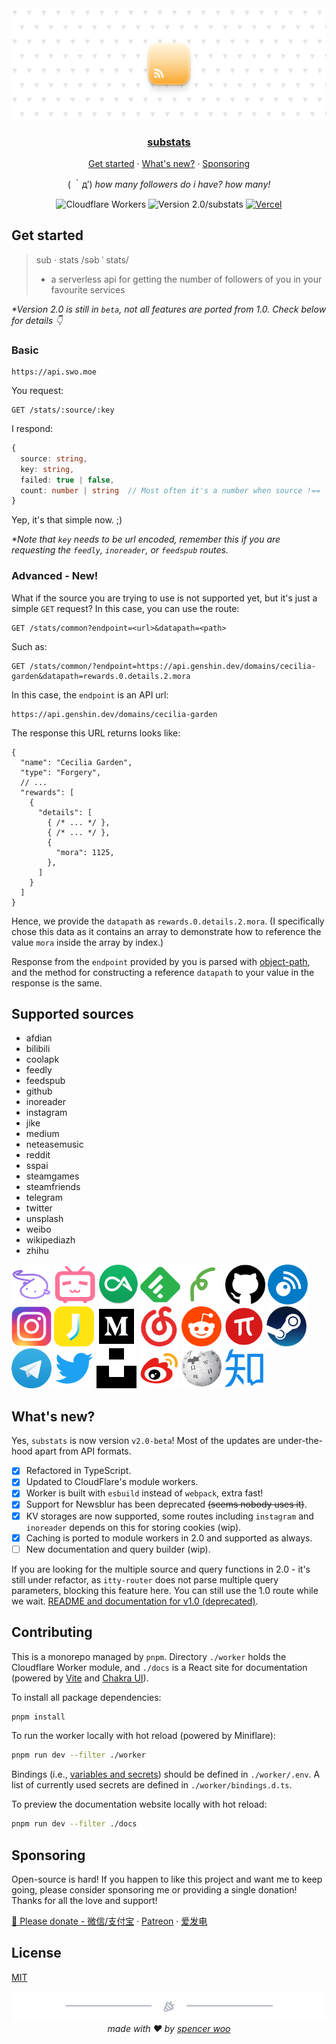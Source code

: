 <div align="center">
  <img src="./assets/header.png" alt="substats" />
  <h3><a href="https://api.swo.moe/stats">substats</a></h3>
  <p><a href="#get-started">Get started</a> · <a href="#whats-new">What's new?</a> · <a href="#sponsoring">Sponsoring</a></p>
  <p>( ｀д′) <em>how many followers do i have? how many!</em></p>

  <img src="https://img.shields.io/badge/Cloudflare-F69652?style=flat&logo=cloudflare&logoColor=white" alt="Cloudflare Workers" />
  <img src="https://img.shields.io/badge/Version-2.0*-F69652?style=flat&labelColor=2B3137" alt="Version 2.0/substats" />
  <a href="https://github.com/spencerwooo/substats/actions?query=workflow%3ADeploy"><img src="https://github.com/spencerwooo/substats/workflows/Deploy/badge.svg" alt="Vercel" /></a>
</div>

## Get started

> sub · stats /səb ˈ stats/
> - a serverless api for getting the number of followers of you in your favourite services

_*Version 2.0 is still in `beta`, not all features are ported from 1.0. Check below for details 👇_

### Basic

```
https://api.swo.moe
```

You request:

```http
GET /stats/:source/:key
```

I respond:

```typescript
{
  source: string,
  key: string,
  failed: true | false,
  count: number | string  // Most often it's a number when source !== 'common'
}
```

Yep, it's that simple now. ;)

_*Note that `key` needs to be url encoded, remember this if you are requesting the `feedly`, `inoreader`, or `feedspub` routes._

### Advanced - New!

What if the source you are trying to use is not supported yet, but it's just a simple `GET` request? In this case, you can use the route:

```http
GET /stats/common?endpoint=<url>&datapath=<path>
```

Such as:

```http
GET /stats/common/?endpoint=https://api.genshin.dev/domains/cecilia-garden&datapath=rewards.0.details.2.mora
```

In this case, the `endpoint` is an API url:

```
https://api.genshin.dev/domains/cecilia-garden
```

The response this URL returns looks like:

```jsonc
{
  "name": "Cecilia Garden",
  "type": "Forgery",
  // ...
  "rewards": [
    {
      "details": [
        { /* ... */ },
        { /* ... */ },
        {
          "mora": 1125,
        },
      ]
    }
  ]
}
```

Hence, we provide the `datapath` as `rewards.0.details.2.mora`. (I specifically chose this data as it contains an array to demonstrate how to reference the value `mora` inside the array by index.)

Response from the `endpoint` provided by you is parsed with [object-path](https://github.com/mariocasciaro/object-path), and the method for constructing a reference `datapath` to your value in the response is the same.

## Supported sources

- afdian
- bilibili
- coolapk
- feedly
- feedspub
- github
- inoreader
- instagram
- jike
- medium
- neteasemusic
- reddit
- sspai
- steamgames
- steamfriends
- telegram
- twitter
- unsplash
- weibo
- wikipediazh
- zhihu

<a href="https://api.swo.moe/stats/afdian/afdian"><img src="docs/public/assets/sources/logo_afdian.png" width="auto" height="64px" alt="logo_afdian" /></a>
<a href="https://api.swo.moe/stats/bilibili/401742377"><img src="docs/public/assets/sources/logo_bilibili.png" width="auto" height="64px" alt="logo_bilibili" /></a>
<a href="https://api.swo.moe/stats/coolapk/466253"><img src="docs/public/assets/sources/logo_coolapk.png" width="auto" height="64px" alt="logo_coolapk" /></a>
<a href="https://api.swo.moe/stats/feedly/https%3A%2F%2Fnnw.ranchero.com%2Ffeed.xml"><img src="docs/public/assets/sources/logo_feedly.png" width="auto" height="64px" alt="logo_feedly" /></a>
<a href="https://api.swo.moe/stats/feedspub/https%3A%2F%2Fnnw.ranchero.com%2Ffeed.xml"><img src="docs/public/assets/sources/logo_feedspub.png" width="auto" height="64px" alt="logo_feedspub" /></a>
<a href="https://api.swo.moe/stats/github/spencerwooo"><img src="docs/public/assets/sources/logo_github.png" width="auto" height="64px" alt="logo_github" /></a>
<a href="https://api.swo.moe/stats/inoreader/https%3A%2F%2Fnnw.ranchero.com%2Ffeed.xml"><img src="docs/public/assets/sources/logo_inoreader.png" width="auto" height="64px" alt="logo_inoreader" /></a>
<a href="https://api.swo.moe/stats/instagram/9gag"><img src="docs/public/assets/sources/logo_ins.png" width="auto" height="64px" alt="logo_ins" /></a>
<a href="https://api.swo.moe/stats/jike/2204A477-38C8-4D9D-9705-9C9B990BE042"><img src="docs/public/assets/sources/logo_jike.png" width="auto" height="64px" alt="logo_jike" /></a>
<a href="https://api.swo.moe/stats/medium/SpencerWooo"><img src="docs/public/assets/sources/logo_medium.png" width="auto" height="64px" alt="logo_medium" /></a>
<a href="https://api.swo.moe/stats/neteasemusic/416608258"><img src="docs/public/assets/sources/logo_neteasemusic.png" width="auto" height="64px" alt="logo_neteasemusic" /></a>
<a href="https://api.swo.moe/stats/reddit/jushoro"><img src="docs/public/assets/sources/logo_reddit.png" width="auto" height="64px" alt="logo_reddit" /></a>
<a href="https://api.swo.moe/stats/sspai/spencerwoo"><img src="docs/public/assets/sources/logo_sspai.png" width="auto" height="64px" alt="logo_sspai" /></a>
<a href="https://api.swo.moe/stats/steam/401742377"><img src="docs/public/assets/sources/logo_steam.png" width="auto" height="64px" alt="logo_steam" /></a>
<a href="https://api.swo.moe/stats/telegram/realSpencerWoo"><img src="docs/public/assets/sources/logo_tg.png" width="auto" height="64px" alt="logo_tg" /></a>
<a href="https://api.swo.moe/stats/twitter/GenshinImpact"><img src="docs/public/assets/sources/logo_twitter.png" width="auto" height="64px" alt="logo_twitter" /></a>
<a href="https://api.swo.moe/stats/unsplash/adamhoang"><img src="docs/public/assets/sources/logo_unsplash.png" width="auto" height="64px" alt="logo_unsplash" /></a>
<a href="https://api.swo.moe/stats/weibo/5648729445"><img src="docs/public/assets/sources/logo_weibo.png" width="auto" height="64px" alt="logo_weibo" /></a>
<a href="https://api.swo.moe/stats/wikipediazh/ChenSimon"><img src="docs/public/assets/sources/logo_wikipedia.png" width="auto" height="64px" alt="logo_wikipedia" /></a>
<a href="https://api.swo.moe/stats/zhihu/bi-xiao-tian-99"><img src="docs/public/assets/sources/logo_zhihu.png" width="auto" height="64px" alt="logo_zhihu" /></a>

## What's new?

Yes, `substats` is now version `v2.0-beta`! Most of the updates are under-the-hood apart from API formats.

- [x] Refactored in TypeScript.
- [x] Updated to CloudFlare's module workers.
- [x] Worker is built with `esbuild` instead of `webpack`, extra fast!
- [x] Support for Newsblur has been deprecated ~~(seems nobody uses it)~~.
- [x] KV storages are now supported, some routes including `instagram` and `inoreader` depends on this for storing cookies (wip).
- [x] Caching is ported to module workers in 2.0 and supported as always.
- [ ] New documentation and query builder (wip).

If you are looking for the multiple source and query functions in 2.0 - it's still under refactor, as `itty-router` does not parse multiple query parameters, blocking this feature here. You can still use the 1.0 route while we wait. [README and documentation for v1.0 (deprecated)](https://github.com/spencerwooo/substats/blob/1becc576f09b09cfa1389312d081f02a25ed0735/README.md).

## Contributing

This is a monorepo managed by `pnpm`. Directory `./worker` holds the Cloudflare Worker module, and `./docs` is a React site for documentation (powered by [Vite](https://vitejs.dev/) and [Chakra UI](https://chakra-ui.com/)).

To install all package dependencies:

```bash
pnpm install
```

To run the worker locally with hot reload (powered by Miniflare):

```bash
pnpm run dev --filter ./worker
```

Bindings (i.e., [variables and secrets](https://miniflare.dev/core/variables-secrets)) should be defined in `./worker/.env`. A list of currently used secrets are defined in `./worker/bindings.d.ts`.

To preview the documentation website locally with hot reload:

```bash
pnpm run dev --filter ./docs
```

## Sponsoring

Open-source is hard! If you happen to like this project and want me to keep going, please consider sponsoring me or providing a single donation! Thanks for all the love and support!

[🧸 Please donate - 微信/支付宝](https://ovi.swo.moe/sponsor) · [Patreon](https://www.patreon.com/spencerwoo) · [爱发电](https://afdian.net/@spencerwoo)

## License

[MIT](LICENSE)

<div align="center">
  <img src="assets/footer.png" />
  <em>made with ❤️ by <a href="https://spencerwoo.com">spencer woo</a></em>
</div>
